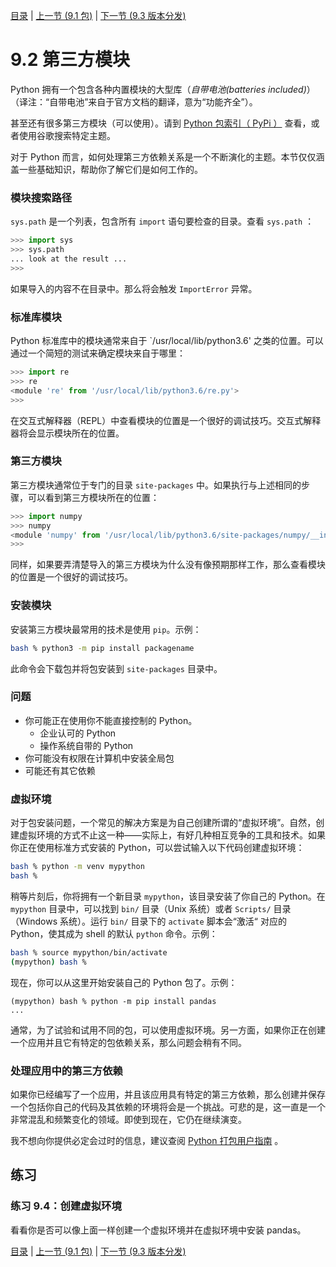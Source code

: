 [目录](../Contents.md) \| [上一节 (9.1 包)](01_Packages.md) \| [下一节 (9.3 版本分发)](03_Distribution.md)

# 9.2 第三方模块

Python 拥有一个包含各种内置模块的大型库（*自带电池(batteries included)*）（译注：“自带电池”来自于官方文档的翻译，意为“功能齐全”）。

甚至还有很多第三方模块（可以使用）。请到  [Python 包索引（ PyPi ）](https://pypi.org/) 查看，或者使用谷歌搜索特定主题。

对于 Python 而言，如何处理第三方依赖关系是一个不断演化的主题。本节仅仅涵盖一些基础知识，帮助你了解它们是如何工作的。

### 模块搜索路径

`sys.path`  是一个列表，包含所有 `import` 语句要检查的目录。查看 `sys.path` ：

```python
>>> import sys
>>> sys.path
... look at the result ...
>>>
```

如果导入的内容不在目录中。那么将会触发 `ImportError` 异常。

### 标准库模块

Python 标准库中的模块通常来自于 `/usr/local/lib/python3.6' 之类的位置。可以通过一个简短的测试来确定模块来自于哪里：

```python
>>> import re
>>> re
<module 're' from '/usr/local/lib/python3.6/re.py'>
>>>
```

在交互式解释器（REPL）中查看模块的位置是一个很好的调试技巧。交互式解释器将会显示模块所在的位置。

### 第三方模块

第三方模块通常位于专门的目录 `site-packages` 中。如果执行与上述相同的步骤，可以看到第三方模块所在的位置：

```python
>>> import numpy
>>> numpy
<module 'numpy' from '/usr/local/lib/python3.6/site-packages/numpy/__init__.py'>
>>>
```

同样，如果要弄清楚导入的第三方模块为什么没有像预期那样工作，那么查看模块的位置是一个很好的调试技巧。

### 安装模块

安装第三方模块最常用的技术是使用 `pip`。示例：

```bash
bash % python3 -m pip install packagename
```

此命令会下载包并将包安装到 `site-packages` 目录中。

### 问题

* 你可能正在使用你不能直接控制的 Python。
  * 企业认可的 Python
  * 操作系统自带的 Python
* 你可能没有权限在计算机中安装全局包
* 可能还有其它依赖

### 虚拟环境

对于包安装问题，一个常见的解决方案是为自己创建所谓的“虚拟环境”。自然，创建虚拟环境的方式不止这一种——实际上，有好几种相互竞争的工具和技术。如果你正在使用标准方式安装的 Python，可以尝试输入以下代码创建虚拟环境：

```bash
bash % python -m venv mypython
bash %
```

稍等片刻后，你将拥有一个新目录 `mypython`，该目录安装了你自己的 Python。在 `mypython` 目录中，可以找到 `bin/` 目录（Unix 系统）或者 `Scripts/` 目录（Windows 系统）。运行 `bin/` 目录下的 `activate` 脚本会“激活“ 对应的 Python，使其成为 shell 的默认 `python` 命令。示例：

```bash
bash % source mypython/bin/activate
(mypython) bash %
```

现在，你可以从这里开始安装自己的 Python 包了。示例：

```
(mypython) bash % python -m pip install pandas
...
```

通常，为了试验和试用不同的包，可以使用虚拟环境。另一方面，如果你正在创建一个应用并且它有特定的包依赖关系，那么问题会稍有不同。

### 处理应用中的第三方依赖

如果你已经编写了一个应用，并且该应用具有特定的第三方依赖，那么创建并保存一个包括你自己的代码及其依赖的环境将会是一个挑战。可悲的是，这一直是一个非常混乱和频繁变化的领域。即使到现在，它仍在继续演变。

我不想向你提供必定会过时的信息，建议查阅 [Python 打包用户指南](https://packaging.python.org) 。

## 练习

### 练习 9.4：创建虚拟环境

看看你是否可以像上面一样创建一个虚拟环境并在虚拟环境中安装 pandas。

[目录](../Contents.md) \| [上一节 (9.1 包)](01_Packages.md) \| [下一节 (9.3 版本分发)](03_Distribution.md)






